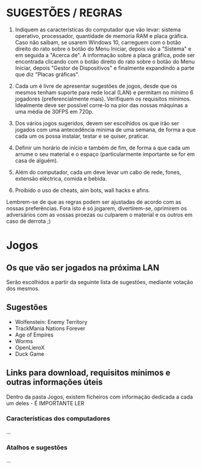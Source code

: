 # SUGESTÕES / REGRAS

1. Indiquem as características do computador que vão levar: sistema operativo, processador, quantidade de memoria RAM e placa gráfica. Caso não saibam, se usarem Windows 10, carreguem com o botão direito do rato sobre o botão do Menu Iniciar, depois vão a "Sistema" e em seguida a "Acerca de". A informação sobre a placa gráfica, pode ser encontrada clicando com o botão direito do rato sobre o botão do Menu Iniciar, depois "Gestor de Dispositivos" e finalmente expandindo a parte que diz "Placas gráficas".

2. Cada um é livre de apresentar sugestões de jogos, desde que os mesmos tenham suporte para rede local (LAN) e permitam no mínimo 6 jogadores (preferencialmente mais). Verifiquem os requisitos mínimos. Idealmente deve ser possível corre-lo na pior das nossas máquinas a uma média de 30FPS em 720p.

3. Dos vários jogos sugeridos, devem ser escolhidos os que irão ser jogados com uma antecedência mínima de uma semana, de forma a que cada um os possa instalar, testar e se quiser, praticar.

4. Definir um horário de início e também de fim, de forma a que cada um arrume o seu material e o espaço (particularmente importante se for em casa de alguém).

5. Além do computador, cada um deve levar um cabo de rede, fones, extensão eléctrica, comida e bebida.

6. Proibido o uso de cheats, aim bots, wall hacks e afins.

Lembrem-se de que as regras podem ser ajustadas de acordo com as nossas preferências. Fora isto é só jogarem, divertirem-se, oprimirem os adversários com as vossas proezas ou culparem o material e os outros em caso de derrota ;)

# Jogos 

## Os que vão ser jogados na próxima LAN

Serão escolhidos a partir da seguinte lista de sugestões, mediante votação dos mesmos.

## Sugestões

- Wolfenstein: Enemy Territory
- TrackMania Nations Forever 
- Age of Empires
- Worms
- OpenLieroX
- Duck Game

## Links para download, requisitos mínimos e outras informações úteis

Dentro da pasta Jogos, existem ficheiros com informação dedicada a cada um deles - É IMPORTANTE LER


### Características dos computadores

...

### Atalhos e sugestões 

...

